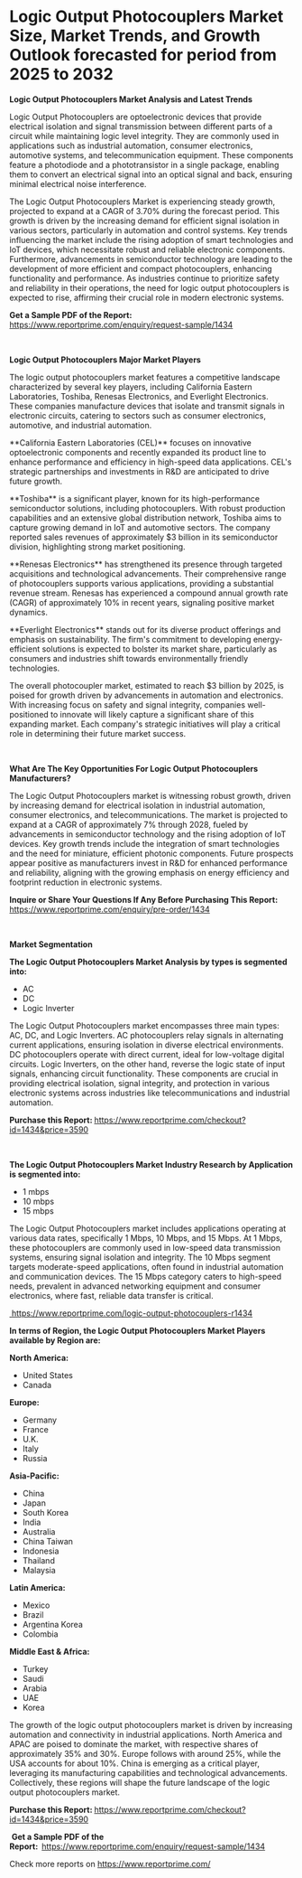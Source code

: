 <p><h1>Logic Output Photocouplers Market Size, Market Trends, and Growth Outlook forecasted for period from 2025 to 2032</h1></p><p><strong>Logic Output Photocouplers Market Analysis and Latest Trends</strong></p>
<p><p>Logic Output Photocouplers are optoelectronic devices that provide electrical isolation and signal transmission between different parts of a circuit while maintaining logic level integrity. They are commonly used in applications such as industrial automation, consumer electronics, automotive systems, and telecommunication equipment. These components feature a photodiode and a phototransistor in a single package, enabling them to convert an electrical signal into an optical signal and back, ensuring minimal electrical noise interference.</p><p>The Logic Output Photocouplers Market is experiencing steady growth, projected to expand at a CAGR of 3.70% during the forecast period. This growth is driven by the increasing demand for efficient signal isolation in various sectors, particularly in automation and control systems. Key trends influencing the market include the rising adoption of smart technologies and IoT devices, which necessitate robust and reliable electronic components. Furthermore, advancements in semiconductor technology are leading to the development of more efficient and compact photocouplers, enhancing functionality and performance. As industries continue to prioritize safety and reliability in their operations, the need for logic output photocouplers is expected to rise, affirming their crucial role in modern electronic systems.</p></p>
<p><strong>Get a Sample PDF of the Report:&nbsp;</strong> <a href="https://www.reportprime.com/enquiry/request-sample/1434?utm_campaign=3049&utm_medium=2&utm_source=Github&utm_content=ia&utm_term=18032025&utm_id=logic-output-photocouplers">https://www.reportprime.com/enquiry/request-sample/1434</a></p>
<p>&nbsp;</p>
<p><strong>Logic Output Photocouplers Major Market Players</strong></p>
<p><p>The logic output photocouplers market features a competitive landscape characterized by several key players, including California Eastern Laboratories, Toshiba, Renesas Electronics, and Everlight Electronics. These companies manufacture devices that isolate and transmit signals in electronic circuits, catering to sectors such as consumer electronics, automotive, and industrial automation.</p><p>**California Eastern Laboratories (CEL)** focuses on innovative optoelectronic components and recently expanded its product line to enhance performance and efficiency in high-speed data applications. CEL's strategic partnerships and investments in R&D are anticipated to drive future growth.</p><p>**Toshiba** is a significant player, known for its high-performance semiconductor solutions, including photocouplers. With robust production capabilities and an extensive global distribution network, Toshiba aims to capture growing demand in IoT and automotive sectors. The company reported sales revenues of approximately $3 billion in its semiconductor division, highlighting strong market positioning.</p><p>**Renesas Electronics** has strengthened its presence through targeted acquisitions and technological advancements. Their comprehensive range of photocouplers supports various applications, providing a substantial revenue stream. Renesas has experienced a compound annual growth rate (CAGR) of approximately 10% in recent years, signaling positive market dynamics.</p><p>**Everlight Electronics** stands out for its diverse product offerings and emphasis on sustainability. The firm's commitment to developing energy-efficient solutions is expected to bolster its market share, particularly as consumers and industries shift towards environmentally friendly technologies.</p><p>The overall photocoupler market, estimated to reach $3 billion by 2025, is poised for growth driven by advancements in automation and electronics. With increasing focus on safety and signal integrity, companies well-positioned to innovate will likely capture a significant share of this expanding market. Each company's strategic initiatives will play a critical role in determining their future market success.</p></p>
<p>&nbsp;</p>
<p><strong>What Are The Key Opportunities For Logic Output Photocouplers Manufacturers?</strong></p>
<p><p>The Logic Output Photocouplers market is witnessing robust growth, driven by increasing demand for electrical isolation in industrial automation, consumer electronics, and telecommunications. The market is projected to expand at a CAGR of approximately 7% through 2028, fueled by advancements in semiconductor technology and the rising adoption of IoT devices. Key growth trends include the integration of smart technologies and the need for miniature, efficient photonic components. Future prospects appear positive as manufacturers invest in R&D for enhanced performance and reliability, aligning with the growing emphasis on energy efficiency and footprint reduction in electronic systems.</p></p>
<p><strong>Inquire or Share Your Questions If Any Before Purchasing This Report:</strong> <a href="https://www.reportprime.com/enquiry/pre-order/1434?utm_campaign=3049&utm_medium=2&utm_source=Github&utm_content=ia&utm_term=18032025&utm_id=logic-output-photocouplers">https://www.reportprime.com/enquiry/pre-order/1434</a></p>
<p>&nbsp;</p>
<p><strong>Market Segmentation</strong></p>
<p><strong>The Logic Output Photocouplers Market Analysis by types is segmented into:</strong></p>
<p><ul><li>AC</li><li>DC</li><li>Logic Inverter</li></ul></p>
<p><p>The Logic Output Photocouplers market encompasses three main types: AC, DC, and Logic Inverters. AC photocouplers relay signals in alternating current applications, ensuring isolation in diverse electrical environments. DC photocouplers operate with direct current, ideal for low-voltage digital circuits. Logic Inverters, on the other hand, reverse the logic state of input signals, enhancing circuit functionality. These components are crucial in providing electrical isolation, signal integrity, and protection in various electronic systems across industries like telecommunications and industrial automation.</p></p>
<p><strong>Purchase this Report:&nbsp;</strong><a href="https://www.reportprime.com/checkout?id=1434&price=3590&utm_campaign=3049&utm_medium=2&utm_source=Github&utm_content=ia&utm_term=18032025&utm_id=logic-output-photocouplers">https://www.reportprime.com/checkout?id=1434&price=3590</a></p>
<p>&nbsp;</p>
<p><strong>The Logic Output Photocouplers Market Industry Research by Application is segmented into:</strong></p>
<p><ul><li>1 mbps</li><li>10 mbps</li><li>15 mbps</li></ul></p>
<p><p>The Logic Output Photocouplers market includes applications operating at various data rates, specifically 1 Mbps, 10 Mbps, and 15 Mbps. At 1 Mbps, these photocouplers are commonly used in low-speed data transmission systems, ensuring signal isolation and integrity. The 10 Mbps segment targets moderate-speed applications, often found in industrial automation and communication devices. The 15 Mbps category caters to high-speed needs, prevalent in advanced networking equipment and consumer electronics, where fast, reliable data transfer is critical.</p></p>
<p><a href="https://www.reportprime.com/logic-output-photocouplers-r1434?utm_campaign=3049&utm_medium=2&utm_source=Github&utm_content=ia&utm_term=18032025&utm_id=logic-output-photocouplers">&nbsp;https://www.reportprime.com/logic-output-photocouplers-r1434</a></p>
<p><strong>In terms of Region, the Logic Output Photocouplers Market Players available by Region are:</strong></p>
<p>
    <p> <strong> North America: </strong>
        <ul>
            <li>United States</li>
            <li>Canada</li>
        </ul>
        </p> 
    <p> <strong> Europe: </strong>
        <ul>
            <li>Germany</li>
            <li>France</li>
            <li>U.K.</li>
            <li>Italy</li>
            <li>Russia</li>
        </ul>
        </p> 
    <p> <strong> Asia-Pacific: </strong>
        <ul>
            <li>China</li>
            <li>Japan</li>
            <li>South Korea</li>
            <li>India</li>
            <li>Australia</li>
            <li>China Taiwan</li>
            <li>Indonesia</li>
            <li>Thailand</li>
            <li>Malaysia</li>
        </ul>
        </p> 
    <p> <strong> Latin America: </strong>
        <ul>
            <li>Mexico</li>
            <li>Brazil</li>
            <li>Argentina Korea</li>
            <li>Colombia</li>
        </ul>
        </p> 
    <p> <strong> Middle East & Africa: </strong>
        <ul>
            <li>Turkey</li>
            <li>Saudi</li>
            <li>Arabia</li>
            <li>UAE</li>
            <li>Korea</li>
        </ul>
    </p>
    </p>
<p><p>The growth of the logic output photocouplers market is driven by increasing automation and connectivity in industrial applications. North America and APAC are poised to dominate the market, with respective shares of approximately 35% and 30%. Europe follows with around 25%, while the USA accounts for about 10%. China is emerging as a critical player, leveraging its manufacturing capabilities and technological advancements. Collectively, these regions will shape the future landscape of the logic output photocouplers market.</p></p>
<p><strong>Purchase this Report: </strong><a href="https://www.reportprime.com/checkout?id=1434&price=3590&utm_campaign=3049&utm_medium=2&utm_source=Github&utm_content=ia&utm_term=18032025&utm_id=logic-output-photocouplers">https://www.reportprime.com/checkout?id=1434&price=3590</a></p>
<p>&nbsp;<strong>Get a Sample PDF of the Report:&nbsp;&nbsp;</strong><a href="https://www.reportprime.com/enquiry/request-sample/1434?utm_campaign=3049&utm_medium=2&utm_source=Github&utm_content=ia&utm_term=18032025&utm_id=logic-output-photocouplers">https://www.reportprime.com/enquiry/request-sample/1434</a></p>
<p><strong></strong></p>
<p>Check more reports on <a href="https://www.reportprime.com/?utm_campaign=3049&utm_medium=2&utm_source=Github&utm_content=ia&utm_term=18032025&utm_id=logic-output-photocouplers">https://www.reportprime.com/</a></p>